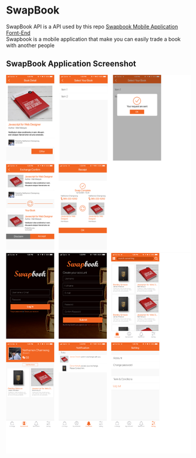 # SwapBook
SwapBook API is a API used by this repo [Swapbook Mobile Application Fornt-End](https://github.com/PePoDev/swap-book) <br />
Swapbook is a mobile application that make you can easily trade a book with another people

## SwapBook Application Screenshot
![Screenshot](screenshots/File.png)
![Screenshot](screenshots/MainPage.png)
